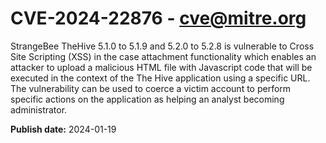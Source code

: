 # CVE-2024-22876 - cve@mitre.org

StrangeBee TheHive 5.1.0 to 5.1.9 and 5.2.0 to 5.2.8 is vulnerable to Cross Site Scripting (XSS) in the case attachment functionality which enables an attacker to upload a malicious HTML file with Javascript code that will be executed in the context of the The Hive application using a specific URL. The vulnerability can be used to coerce a victim account to perform specific actions on the application as helping an analyst becoming administrator.

**Publish date:** 2024-01-19
